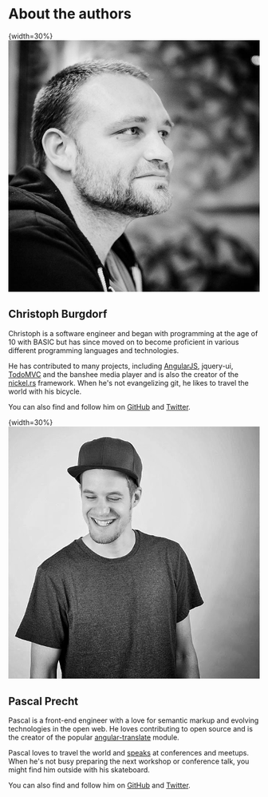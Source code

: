 # About the authors

{width=30%}
![](images/author_christoph.jpg)

## Christoph Burgdorf

Christoph is a software engineer and began with programming at the age of 10 with BASIC but has since moved on to become proficient in various different programming languages and technologies.

He has contributed to many projects, including [AngularJS](http://angularjs.org), jquery-ui, [TodoMVC](http://todomvc.com) and the banshee media player and is also the creator of the [nickel.rs](http://nickel.rs) framework. When he's not evangelizing git, he likes to travel the world with his bicycle.

You can also find and follow him on [GitHub](http://github.com/cburgdorf) and [Twitter](http://twitter.com/cburgdorf).

{width=30%}
![](images/author_pascal.jpg)

## Pascal Precht

Pascal is a front-end engineer with a love for semantic markup and evolving technologies in the open web. He loves contributing to open source and is the creator of the popular [angular-translate](http://angular-translate.github.io) module.

Pascal loves to travel the world and [speaks](http://pascalprecht.github.io/talks/) at conferences and meetups. When he's not busy preparing the next workshop or conference talk, you might find him outside with his skateboard.

You can also find and follow him on [GitHub](http://github.com/PascalPrecht) and [Twitter](http://twitter.com/PascalPrecht).
